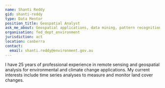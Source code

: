 ```yaml
---
name: Shanti Reddy
gid: shanti-reddy
type: Data Mentor
position_title: Geospatial Analyst
ask_me_about: Geospatial applications, data mining, pattern recognition and time series analysis.
organisation: fed_dept_environment
jurisdiction: act
location: canberra
contact:
  email: shanti.reddy@environment.gov.au
---
```


I have 25 years of professional experience in remote sensing and geospatial analysis for environmental and climate change applications. My current interests include time series analyses to measure and monitor land cover changes.